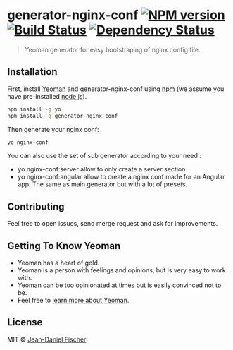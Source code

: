 # generator-nginx-conf [![NPM version][npm-image]][npm-url] [![Build Status][travis-image]][travis-url] [![Dependency Status][daviddm-image]][daviddm-url]
> Yeoman generator for easy bootstraping of nginx config file.

## Installation

First, install [Yeoman](http://yeoman.io) and generator-nginx-conf using [npm](https://www.npmjs.com/) (we assume you have pre-installed [node.js](https://nodejs.org/)).

```bash
npm install -g yo
npm install -g generator-nginx-conf
```

Then generate your nginx conf:

```bash
yo nginx-conf
```

You can also use the set of sub generator according to your need :
* yo nginx-conf:server allow to only create a server section.
* yo nginx-conf:angular allow to create a nginx conf made for an Angular app. The same as main generator but with a lot of presets.

## Contributing
Feel free to open issues, send merge request and ask for improvements.

## Getting To Know Yeoman

 * Yeoman has a heart of gold.
 * Yeoman is a person with feelings and opinions, but is very easy to work with.
 * Yeoman can be too opinionated at times but is easily convinced not to be.
 * Feel free to [learn more about Yeoman](http://yeoman.io/).

## License

MIT © [Jean-Daniel Fischer]()


[npm-image]: https://badge.fury.io/js/generator-nginx-conf.svg
[npm-url]: https://npmjs.org/package/generator-nginx-conf
[travis-image]: https://travis-ci.org/JeanDaniel-Fischer/generator-nginx-conf.svg?branch=master
[travis-url]: https://travis-ci.org/JeanDaniel-Fischer/generator-nginx-conf
[daviddm-image]: https://david-dm.org/JeanDaniel-Fischer/generator-nginx-conf.svg?theme=shields.io
[daviddm-url]: https://david-dm.org/JeanDaniel-Fischer/generator-nginx-conf
